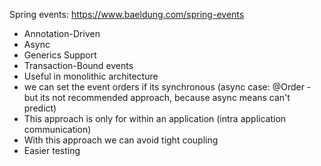 Spring events: https://www.baeldung.com/spring-events
 - Annotation-Driven
 - Async
 - Generics Support
 - Transaction-Bound events
 - Useful in monolithic architecture
 - we can set the event orders if its synchronous (async case: @Order - but its not recommended approach, because async means can't predict)
 - This approach is only for within an application (intra application communication) 
 - With this approach we can avoid tight coupling
 - Easier testing